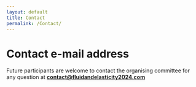```yaml
---
layout: default
title: Contact
permalink: /Contact/
---
```


# Contact e-mail address
Future participants are welcome to contact the organising committee for any question at
**<a href="contact@fluidandelasticity2024.com" target="_blank"> contact@fluidandelasticity2024.com </a>**

